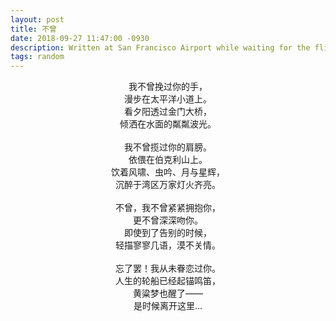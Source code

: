 ```yaml
---
layout: post
title: 不曾
date: 2018-09-27 11:47:00 -0930
description: Written at San Francisco Airport while waiting for the flight, about to leave there after a short visit.
tags: random
---
```


<center> 我不曾挽过你的手，</center>
<center> 漫步在太平洋小道上。</center>
<center> 看夕阳透过金门大桥，</center>
<center> 倾洒在水面的粼粼波光。</center>
<br />
<center> 我不曾揽过你的肩膀。</center>
<center> 依偎在伯克利山上。</center>
<center> 饮着风啸、虫吟、月与星辉，</center>
<center> 沉醉于湾区万家灯火齐亮。</center>
<br />
<center> 不曾，我不曾紧紧拥抱你，</center>
<center> 更不曾深深吻你。</center>
<center> 即使到了告别的时候，</center>
<center> 轻描寥寥几语，漠不关情。</center>
<br />
<center> 忘了罢！我从未眷恋过你。</center>
<center> 人生的轮船已经起锚鸣笛，</center>
<center> 黄粱梦也醒了——</center>
<center> 是时候离开这里...</center>